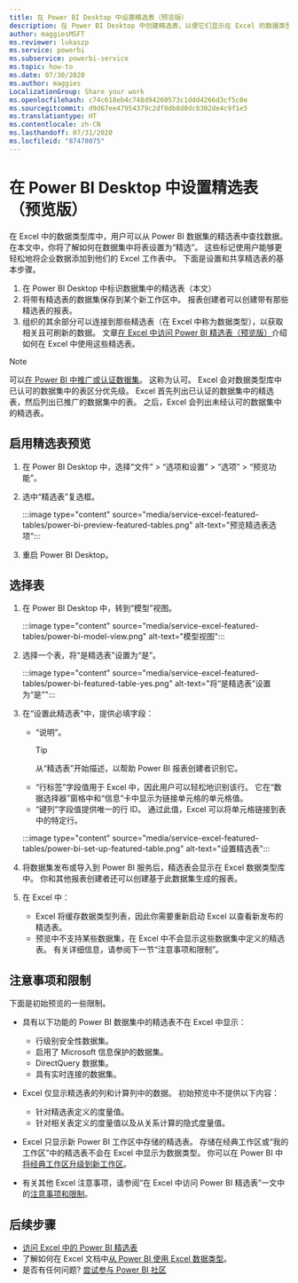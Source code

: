 ```yaml
---
title: 在 Power BI Desktop 中设置精选表（预览版）
description: 在 Power BI Desktop 中创建精选表，以便它们显示在 Excel 的数据类型库中。
author: maggiesMSFT
ms.reviewer: lukaszp
ms.service: powerbi
ms.subservice: powerbi-service
ms.topic: how-to
ms.date: 07/30/2020
ms.author: maggies
LocalizationGroup: Share your work
ms.openlocfilehash: c74c618eb4c748d94260573c1ddd4266d3cf5c0e
ms.sourcegitcommit: d9d67ee47954379c2df8db8d0dc8302de4c9f1e5
ms.translationtype: HT
ms.contentlocale: zh-CN
ms.lasthandoff: 07/31/2020
ms.locfileid: "87478075"
---
```

# <a name="set-featured-tables-in-power-bi-desktop-preview"></a>在 Power BI Desktop 中设置精选表（预览版）

在 Excel 中的数据类型库中，用户可以从 Power BI 数据集的精选表中查找数据。 在本文中，你将了解如何在数据集中将表设置为“精选”。 这些标记使用户能够更轻松地将企业数据添加到他们的 Excel 工作表中。 下面是设置和共享精选表的基本步骤。

1. 在 Power BI Desktop 中标识数据集中的精选表（本文）
1. 将带有精选表的数据集保存到某个新工作区中。 报表创建者可以创建带有那些精选表的报表。 
1. 组织的其余部分可以连接到那些精选表（在 Excel 中称为数据类型），以获取相关且可刷新的数据。 文章[在 Excel 中访问 Power BI 精选表（预览版）](service-excel-featured-tables.md)介绍如何在 Excel 中使用这些精选表。

> [!NOTE]
> 可以[在 Power BI 中推广或认证数据集](../connect-data/service-datasets-promote.md)。 这称为认可。 Excel 会对数据类型库中已认可的数据集中的表区分优先级。 Excel 首先列出已认证的数据集中的精选表，然后列出已推广的数据集中的表。 之后，Excel 会列出未经认可的数据集中的精选表。 

## <a name="turn-on-the-featured-table-preview"></a>启用精选表预览

1. 在 Power BI Desktop 中，选择“文件” > “选项和设置” > “选项” > “预览功能”。
2. 选中“精选表”复选框。

    :::image type="content" source="media/service-excel-featured-tables/power-bi-preview-featured-tables.png" alt-text="预览精选表选项":::

3. 重启 Power BI Desktop。

## <a name="select-a-table"></a>选择表

1. 在 Power BI Desktop 中，转到“模型”视图。

    :::image type="content" source="media/service-excel-featured-tables/power-bi-model-view.png" alt-text="模型视图":::
 
2. 选择一个表，将“是精选表”设置为“是”。

    :::image type="content" source="media/service-excel-featured-tables/power-bi-featured-table-yes.png" alt-text="将“是精选表”设置为“是”":::

4. 在“设置此精选表”中，提供必填字段：

    - “说明”。 
        > [!TIP]
        > 从“精选表”开始描述，以帮助 Power BI 报表创建者识别它。
    - “行标签”字段值用于 Excel 中，因此用户可以轻松地识别该行。 它在“数据选择器”窗格中和“信息”卡中显示为链接单元格的单元格值。 
    - “键列”字段值提供唯一的行 ID。 通过此值，Excel 可以将单元格链接到表中的特定行。

    :::image type="content" source="media/service-excel-featured-tables/power-bi-set-up-featured-table.png" alt-text="设置精选表":::

1. 将数据集发布或导入到 Power BI 服务后，精选表会显示在 Excel 数据类型库中。 你和其他报表创建者还可以创建基于此数据集生成的报表。

1. 在 Excel 中： 
    - Excel 将缓存数据类型列表，因此你需要重新启动 Excel 以查看新发布的精选表。
    - 预览中不支持某些数据集，在 Excel 中不会显示这些数据集中定义的精选表。 有关详细信息，请参阅下一节“注意事项和限制”。

## <a name="considerations-and-limitations"></a>注意事项和限制

下面是初始预览的一些限制。

- 具有以下功能的 Power BI 数据集中的精选表不在 Excel 中显示： 

    - 行级别安全性数据集。
    - 启用了 Microsoft 信息保护的数据集。
    - DirectQuery 数据集。
    - 具有实时连接的数据集。

- Excel 仅显示精选表的列和计算列中的数据。 初始预览中不提供以下内容：

    - 针对精选表定义的度量值。
    - 针对相关表定义的度量值以及从关系计算的隐式度量值。

- Excel 只显示新 Power BI 工作区中存储的精选表。 存储在经典工作区或“我的工作区”中的精选表不会在 Excel 中显示为数据类型。 你可以在 Power BI 中[将经典工作区升级到新工作区](service-upgrade-workspaces.md)。
- 有关其他 Excel 注意事项，请参阅“在 Excel 中访问 Power BI 精选表”一文中的[注意事项和限制](service-excel-featured-tables.md#considerations-and-limitations)。

## <a name="next-steps"></a>后续步骤

- [访问 Excel 中的 Power BI 精选表](service-excel-featured-tables.md)
- 了解如何在 Excel 文档中[从 Power BI 使用 Excel 数据类型](https://support.office.com/article/use-excel-data-types-from-power-bi-preview-cd8938ce-f963-444d-b82a-7140848241e9)。
- 是否有任何问题? [尝试参与 Power BI 社区](https://community.powerbi.com/)

